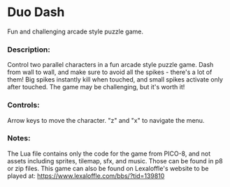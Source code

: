 # Duo Dash
Fun and challenging arcade style puzzle game.

### Description:
Control two parallel characters in a fun arcade style puzzle game. Dash from wall to wall, and make sure to avoid all the spikes - there's a lot of them! Big spikes instantly kill when touched, and small spikes activate only after touched. The game may be challenging, but it's worth it!

### Controls:
Arrow keys to move the character.  "z" and "x" to navigate the menu.

### Notes:
The Lua file contains only the code for the game from PICO-8, and not assets including sprites, tilemap, sfx, and music. Those can be found in p8 or zip files. This game can also be found on Lexaloffle's website to be played at: https://www.lexaloffle.com/bbs/?tid=139810
